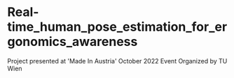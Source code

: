 # Real-time_human_pose_estimation_for_ergonomics_awareness
Project presented at 'Made In Austria' October 2022 Event Organized by TU Wien
